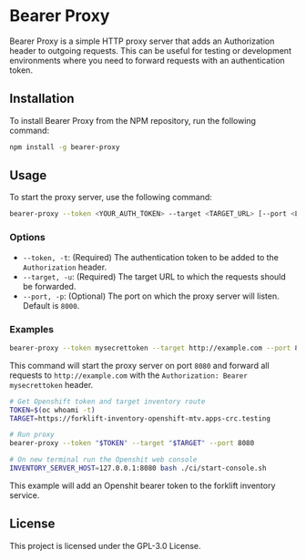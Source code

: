 # Bearer Proxy

Bearer Proxy is a simple HTTP proxy server that adds an Authorization header to outgoing requests. This can be useful for testing or development environments where you need to forward requests with an authentication token.

## Installation

To install Bearer Proxy from the NPM repository, run the following command:

```bash
npm install -g bearer-proxy
```

## Usage

To start the proxy server, use the following command:

```bash
bearer-proxy --token <YOUR_AUTH_TOKEN> --target <TARGET_URL> [--port <LISTEN_PORT>]
```

### Options

- `--token, -t`: (Required) The authentication token to be added to the `Authorization` header.
- `--target, -u`: (Required) The target URL to which the requests should be forwarded.
- `--port, -p`: (Optional) The port on which the proxy server will listen. Default is `8000`.

### Examples

```bash
bearer-proxy --token mysecrettoken --target http://example.com --port 8080
```

This command will start the proxy server on port `8080` and forward all requests to `http://example.com` with the `Authorization: Bearer mysecrettoken` header.

```bash
# Get Openshift token and target inventory route
TOKEN=$(oc whoami -t)
TARGET=https://forklift-inventory-openshift-mtv.apps-crc.testing

# Run proxy
bearer-proxy --token "$TOKEN" --target "$TARGET" --port 8080

# On new terminal run the Openshit web console
INVENTORY_SERVER_HOST=127.0.0.1:8080 bash ./ci/start-console.sh
```

This example will add an Openshit bearer token to the forklift inventory service.

## License

This project is licensed under the GPL-3.0 License.
